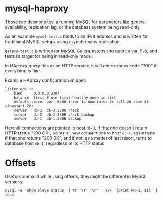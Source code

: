 # mysql-haproxy

Those two daemons test a running MySQL for
parameters like general availability, replication lag,
or the database system being read-only.

As an example `mysql-test.c` binds to an IPv4 address
and is written for traditional MySQL setups using
asynchronous replication.

`galera-test.c` is written for MySQL Galera, listens
and queries via IPv6, and tests its target for being
in read-only mode.

In HAproxy query this as an HTTP service, it will
return status code "200" if everything is fine.

Example HAproxy configuration snippet:

```
listen api-ro
    bind     0.0.0.0:3307
    balance  first # use first healthy node in list
    default-server port 8306 inter 1s downinter 5s fall 20 rise 20 slowstart 20s
    server   db-3  db-3:3306 check
    server   db-2  db-2:3306 check backup
    server   db-1  db-1:3306 backup
```

Here all connections are pointed to host `db-3`, if that one
doesn't return HTTP status "200 OK", points all new
connections to host `db-2`, again tests if that one returns
"200 OK", and if not, as a matter of last resort, turns to
database host `db-1`, regardless of its HTTP status.

# Offsets

Useful command while using offsets, they might be different in MySQL versions:

```
mysql -e 'show slave status' | tr '\t' '\n' | awk '{print NR-1, $1}' | less
```
